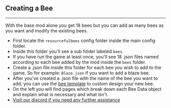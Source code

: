 ## **Creating a Bee**
***

With the base mod alone you get 18 bees but you can add as many bees as you want and modify the existing bees.

* First locate the `resourcefulbees` config folder inside the main config folder.
* Inside this folder you'll see a sub folder labeled `bees`.
* If you have run the game at least once, you'll see 18 .json files named according to each bee added by the mod inside the `bees` folder. 
* Create a .json file inside this folder for each bee you wish to add to the game. So for example: `Blaze.json` if you want to add a blaze bee.
* After you've created a .json file with the name of the bee you want to add, you can use the [bee template](https://resourceful-bees.readthedocs.io/en/1.16.3/data_templates/bee_template/) to custom design your new bee.
* On the left you will find pages which break down each Bee Data object and explain what is necessary and what isn't.
* [Visit our discord if you need any further assistance](https://discord.gg/XXskJKEF)
<!--stackedit_data:
eyJoaXN0b3J5IjpbMjAxODcwNjkwN119
-->